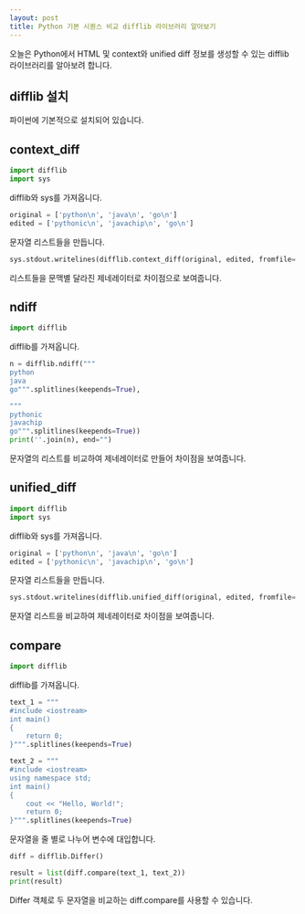 ```yaml
---
layout: post
title: Python 기본 시퀀스 비교 difflib 라이브러리 알아보기
---
```


오늘은 Python에서 HTML 및 context와 unified diff 정보를 생성할 수 있는 difflib 라이브러리를 알아보려 합니다.

## difflib 설치

파이썬에 기본적으로 설치되어 있습니다.

## context_diff

```python
import difflib
import sys
```

difflib와 sys를 가져옵니다.

```python
original = ['python\n', 'java\n', 'go\n']
edited = ['pythonic\n', 'javachip\n', 'go\n']
```

문자열 리스트들을 만듭니다.

```python
sys.stdout.writelines(difflib.context_diff(original, edited, fromfile='original.py', tofile='edit.py'))
```

리스트들을 문맥별 달라진 제네레이터로 차이점으로 보여줍니다.

## ndiff

```python
import difflib
```

difflib를 가져옵니다.

```python
n = difflib.ndiff("""
python
java
go""".splitlines(keepends=True),

"""
pythonic
javachip
go""".splitlines(keepends=True))
print(''.join(n), end="")
```

문자열의 리스트를 비교하여 제네레이터로 만들어 차이점을 보여줍니다.

## unified_diff

```python
import difflib
import sys
```

difflib와 sys를 가져옵니다.

```python
original = ['python\n', 'java\n', 'go\n']
edited = ['pythonic\n', 'javachip\n', 'go\n']
```

문자열 리스트들을 만듭니다.

```python
sys.stdout.writelines(difflib.unified_diff(original, edited, fromfile='before.py', tofile='after.py'))
```

문자열 리스트을 비교하여 제네레이터로 차이점을 보여줍니다.

## compare

```python
import difflib
```

difflib를 가져옵니다.

```python
text_1 = """
#include <iostream>
int main() 
{
    return 0;
}""".splitlines(keepends=True)

text_2 = """
#include <iostream>
using namespace std;
int main() 
{
    cout << "Hello, World!";
    return 0;
}""".splitlines(keepends=True)
```

문자열을 줄 별로 나누어 변수에 대입합니다.

```python
diff = difflib.Differ()

result = list(diff.compare(text_1, text_2))
print(result)
```

Differ 객체로 두 문자열을 비교하는 diff.compare를 사용할 수 있습니다.
